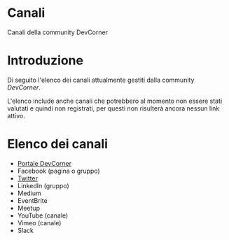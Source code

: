 # Canali
Canali della community DevCorner

# Introduzione

Di seguito l'elenco dei canali attualmente gestiti dalla community _DevCorner_.

L'elenco include anche canali che potrebbero al momento non essere stati valutati e quindi non registrati, per questi non risulterà ancora nessun link attivo.

# Elenco dei canali

- [Portale DevCorner](http://devcorner.org)
- Facebook (pagina o gruppo)
- [Twitter](https://twitter.com/devcornerorg)
- LinkedIn (gruppo)
- Medium
- EventBrite
- Meetup
- YouTube (canale)
- Vimeo (canale)
- Slack